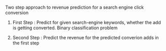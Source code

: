 Two step approach to revenue prediction for a search engine click conversion

1. First Step : Predict for given search-engine keywords, whether the add is getting converted. Binary classification problem

2. Second Step : Predict the revenue for the predicted converion adds in the first step
